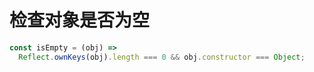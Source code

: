 # 检查对象是否为空

```js
const isEmpty = (obj) =>
  Reflect.ownKeys(obj).length === 0 && obj.constructor === Object;
```
